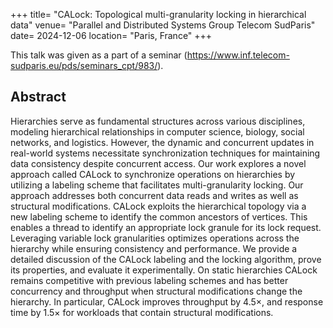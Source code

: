+++
title= "CALock: Topological multi-granularity locking in hierarchical data"
venue= "Parallel and Distributed Systems Group Telecom SudParis"
date= 2024-12-06
location= "Paris, France"
+++


This talk was given as a part of a seminar (https://www.inf.telecom-sudparis.eu/pds/seminars_cpt/983/). 

## Abstract

Hierarchies serve as fundamental structures across various disciplines, modeling hierarchical relationships in computer science, biology, social networks, and logistics. However, the dynamic and concurrent updates in real-world systems necessitate synchronization techniques for maintaining data consistency despite concurrent access. Our work explores a novel approach called CALock to synchronize operations on hierarchies by utilizing a labeling scheme that facilitates multi-granularity locking. Our approach addresses both concurrent data reads and writes as well as structural modifications. CALock exploits the hierarchical topology via a new labeling scheme to identify the common ancestors of vertices. This enables a thread to identify an appropriate lock granule for its lock request. Leveraging variable lock granularities optimizes operations across the hierarchy while ensuring consistency and performance. We provide a detailed discussion of the CALock labeling and the locking algorithm, prove its properties, and evaluate it experimentally. On static hierarchies CALock remains competitive with previous labeling schemes and has better concurrency and throughput when structural modifications change the hierarchy. In particular, CALock improves throughput by 4.5×, and response time by 1.5× for workloads that contain structural modifications. 
